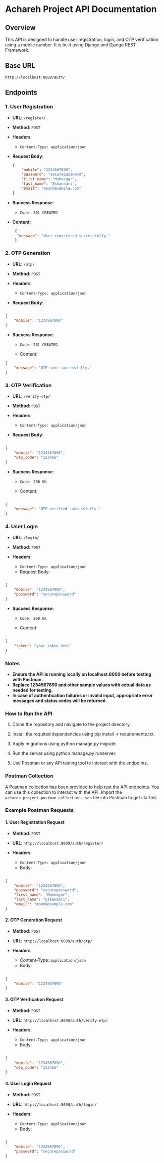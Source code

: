 # Achareh Project API Documentation

## Overview

This API is designed to handle user registration, login, and OTP verification using a mobile number. It is built using Django and Django REST Framework.

## Base URL

`http://localhost:8000/auth/`

## Endpoints

### 1. User Registration

- **URL**: `/register/`
- **Method**: `POST`
- **Headers**: 
  - `Content-Type: application/json`
- **Request Body**:

  ```json
  {
      "mobile": "1234567890",
      "password": "securepassword",
      "first_name": "Mahnegar",
      "last_name": "Eskandari",
      "email": "moon@example.com"
  }
- **Success Response**:
  - `Code: 201 CREATED`

- **Content**:
  ```json
   {
    "message": "User registered successfully."
   }
  ```

### 2. OTP Generation
- **URL**: `/otp/`

- **Method**: `POST`

- **Headers**:

  - `Content-Type: application/json`
- **Request Body**:

```json

{
    "mobile": "1234567890"
}
```
- **Success Response**:

  - `Code: 201 CREATED`

  - Content:

```json
{
    "message": "OTP sent successfully."
}
```
### 3. OTP Verification
- **URL**: `/verify-otp/`

- **Method**: `POST`

- **Headers**:

  - `Content-Type: application/json`
- **Request Body**:

```json

{
    "mobile": "1234567890",
    "otp_code": "123456"
}
```
- **Success Response**:

  - `Code: 200 OK`

  - Content:

```json

{
    "message": "OTP verified successfully."
}
```
### 4. User Login
- **URL**: `/login/`

- **Method**: `POST`

- **Headers**:

  - `Content-Type: application/json`
  - Request Body:

```json

{
    "mobile": "1234567890",
    "password": "securepassword"
}
```
- **Success Response**:

  - `Code: 200 OK`

  - Content:

```json

{
    "token": "your_token_here"
}
```
### Notes
- **Ensure the API is running locally on localhost:8000 before testing with Postman.**
- **Replace 1234567890 and other sample values with actual data as needed for testing.**
- **In case of authentication failures or invalid input, appropriate error messages and status codes will be returned.**

### How to Run the API
1. Clone the repository and navigate to the project directory.
 
2. Install the required dependencies using pip install -r requirements.txt.
 
3. Apply migrations using python manage.py migrate.

4. Run the server using python manage.py runserver.

5. Use Postman or any API testing tool to interact with the endpoints.

### Postman Collection
A Postman collection has been provided to help test the API endpoints. You can use this collection to interact with the API. Import the `achareh_project_postman_collection.json` file into Postman to get started.

### Example Postman Requests
#### 1. User Registration Request
- **Method**: `POST`

- **URL**: `http://localhost:8000/auth/register/`

- **Headers**:

  - `Content-Type: application/json`
  - Body:

```json

{
    "mobile": "1234567890",
    "password": "securepassword",
    "first_name": "Mahnegar",
    "last_name": "Eskandari",
    "email": "moon@example.com"
}
```
#### 2. OTP Generation Request
- **Method**: `POST`

- **URL**: `http://localhost:8000/auth/otp/`

- **Headers**:

  - Content-Type: `application/json`
  - Body:

```json

{
    "mobile": "1234567890"
}
```
#### 3. OTP Verification Request
- **Method**: `POST`

- **URL**: `http://localhost:8000/auth/verify-otp/`

- **Headers**:

  - `Content-Type: application/json`
  - Body:

```json

{
    "mobile": "1234567890",
    "otp_code": "123456"
}
```
#### 4. User Login Request
- **Method**: `POST`

- **URL**: `http://localhost:8000/auth/login/`

- **Headers**:

  - `Content-Type: application/json`
  - Body:

```json

{
    "mobile": "1234567890",
    "password": "securepassword"
}
```